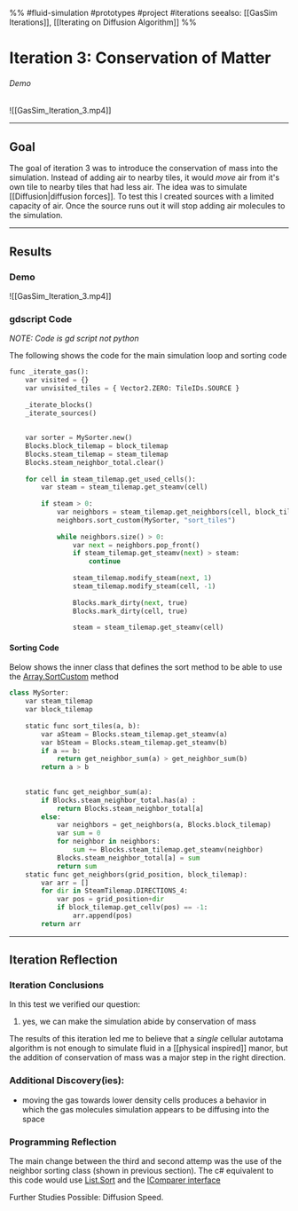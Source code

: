 %%
#fluid-simulation #prototypes #project #iterations
seealso: [[GasSim Iterations]], [[Iterating on Diffusion Algorithm]]
%%
# Iteration 3: Conservation of Matter
###### Demo
![[GasSim_Iteration_3.mp4]]

---
## Goal
The goal of iteration 3 was to introduce the conservation of mass into the simulation.  Instead of adding air to nearby tiles, it would *move* air from it's own tile to nearby tiles that had less air.  The idea was to simulate [[Diffusion|diffusion forces]].  To test this I created sources with a limited capacity of air.  Once the source runs out it will stop adding air molecules to the simulation.  

------

## Results
### Demo
![[GasSim_Iteration_3.mp4]]
### gdscript Code
*NOTE: Code is gd script not python*

The following shows the code for the main simulation loop and sorting code
```python
func _iterate_gas():
	var visited = {}
	var unvisited_tiles = { Vector2.ZERO: TileIDs.SOURCE }
	
	_iterate_blocks()
	_iterate_sources()
	
	
	var sorter = MySorter.new()
	Blocks.block_tilemap = block_tilemap
	Blocks.steam_tilemap = steam_tilemap
	Blocks.steam_neighbor_total.clear()
	
	for cell in steam_tilemap.get_used_cells():
		var steam = steam_tilemap.get_steamv(cell)
		
		if steam > 0:
			var neighbors = steam_tilemap.get_neighbors(cell, block_tilemap) as Array
			neighbors.sort_custom(MySorter, "sort_tiles")
			
			while neighbors.size() > 0:
				var next = neighbors.pop_front()
				if steam_tilemap.get_steamv(next) > steam:
					continue
					
				steam_tilemap.modify_steam(next, 1)
				steam_tilemap.modify_steam(cell, -1)
				
				Blocks.mark_dirty(next, true)
				Blocks.mark_dirty(cell, true)
				
				steam = steam_tilemap.get_steamv(cell)
```

#### Sorting Code
 Below shows the inner class that defines the sort method to be able to use the [Array.SortCustom](https://docs.godotengine.org/en/stable/classes/class_array.html#class-array-method-sort-custom) method
```python
class MySorter:
	var steam_tilemap
	var block_tilemap
	
	static func sort_tiles(a, b):
		var aSteam = Blocks.steam_tilemap.get_steamv(a)
		var bSteam = Blocks.steam_tilemap.get_steamv(b)
		if a == b:
			return get_neighbor_sum(a) > get_neighbor_sum(b)
		return a > b
	
	
	static func get_neighbor_sum(a):
		if Blocks.steam_neighbor_total.has(a) :
			return Blocks.steam_neighbor_total[a]
		else:
			var neighbors = get_neighbors(a, Blocks.block_tilemap)
			var sum = 0
			for neighbor in neighbors:
				sum += Blocks.steam_tilemap.get_steamv(neighbor)
			Blocks.steam_neighbor_total[a] = sum
			return sum
	static func get_neighbors(grid_position, block_tilemap):
		var arr = []
		for dir in SteamTilemap.DIRECTIONS_4:
			var pos = grid_position+dir
			if block_tilemap.get_cellv(pos) == -1:
				arr.append(pos)
		return arr
```





------
## Iteration Reflection
### Iteration Conclusions
In this test we verified our question: 
1. yes, we can make the simulation abide by conservation of mass

The results of this iteration led me to believe that a _single_ cellular autotama algorithm is not enough to simulate fluid in a [[physical inspired]] manor, but the addition of conservation of mass was a major step in the right direction.
### Additional Discovery(ies):
- moving the gas towards lower density cells produces a behavior in which the gas molecules simulation appears to be diffusing into the space

### Programming Reflection
The main change between the third and second attemp was the use of the neighbor sorting class (shown in previous section).  The c# equivalent to this code would use [List.Sort](https://docs.microsoft.com/en-us/dotnet/api/system.collections.generic.list-1.sort?view=net-6.0) and the [IComparer interface](https://docs.microsoft.com/en-us/dotnet/api/system.collections.generic.icomparer-1?view=net-6.0)


Further Studies Possible: Diffusion Speed.  

